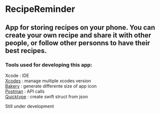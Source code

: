 # RecipeReminder

## App for storing recipes on your phone. You can create your own recipe and share it with other people, or follow other personns to have their best recipes.

### Tools used for developing this app:

Xcode : IDE <br/>
[Xcodes](https://github.com/RobotsAndPencils/XcodesApp) : manage multiple xcodes version <br/>
[Bakery](https://apps.apple.com/gb/app/bakery-simple-icon-creator/id1575220747?mt=12) : generate differente size of app icon <br/>
[Postman](https://www.postman.com/) : API calls <br/>
[Quicktype](https://quicktype.io/) : create swift struct from json <br/>

Still under development
